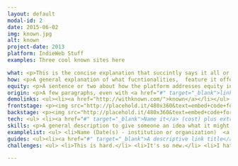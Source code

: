 ```yaml
---
layout: default
modal-id: 2
date: 2015-06-02
img: known.jpg
alt: known
project-date: 2013
platform: IndieWeb Stuff
examples: Three cool known sites here

what: <p>This is the concise explanation that succintly says it all or at least hints at it in a teasingly way. Like how different and indieweb @withknown is.</p>
how: <p>A general explanation of what fucntionalities,  feature it offers to enable the idea of a connected course</p>
equity: <p>A sentence or two about how the platform addresses equity in its design.</p>
origin: <p>A few paragraphs, even with <a href="#" target="_blank">links</a> that give a bit of a "where the heck did this come from" story.</p> <p>Yes, multiple paragraphs are more than cool.</p> 
demolinks: <ul><li><a href="http://withknown.com/">known</a></li></ul>
frontstage: <p><img src="http://placehold.it/480x360&text=embed+code+for+your+video"></p>
backstage: <p><img src="http://placehold.it/480x360&text=embed+code+for+your+video"></p>
tech: <ul> <li><a href="#" target="_blank">Name it</a> (cost) plus extra descriptions </li> <li><a href="#" target="_blank">Name Another</a> (cost) plus extra descriptions </li> </ul>
skills: <p>A general description to give someone an idea what it might take, like brain surgery or what?</p>
examplelist: <ul> <li>Name (Date(s) - institution or organization)  <a href="#" target="_blank">link</a></li> <li>Name (Date(s) - institution or organization)  <a href="#" target="_blank">link</a></li> <li>Name (Date(s) - institution or organization)  <a href="#" target="_blank">link</a></li> <li>Name (Date(s) - institution or organization)  <a href="#" target="_blank">link</a></li> </ul> 
guides: <ul><li><a href="#" target="_blank">A descriptive link title</a>  (Source)</li> <li><a href="#" target="_blank">A descriptive link title</a>  (Source)</li> <li><a href="#" target="_blank">A descriptive link title</a>  (Source)</li> <li><a href="#" target="_blank">A descriptive link title</a>  (Source) perhaps with some extra details?</li> </ul>
challenges: <ul> <li>This is hard.</li> <li>It's so new.</li> <li>I hate beets.</li> </ul>

---
```

